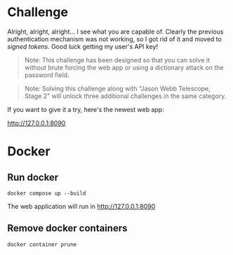 # Challenge

Alright, alright, alright... I see what you are capable of. Clearly the previous authentication mechanism was not working, so I got rid of it and moved to *signed tokens*. Good luck getting my user's API key!

> Note: This challenge has been designed so that you can solve it without brute forcing the web app or using a dictionary attack on the password field. 

>Note: Solving this challenge along with "Jason Webb Telescope, Stage 2" will unlock three additional challenges in the same category.

If you want to give it a try, here's the newest web app:

http://127.0.0.1:8090

# Docker

## Run docker

```
docker compose up --build
```

The web application will run in http://127.0.0.1:8090

## Remove docker containers

```
docker container prune
```